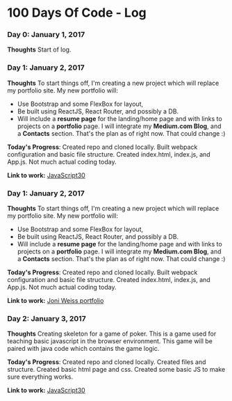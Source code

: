 # 100 Days Of Code - Log
### Day 0: January 1, 2017
**Thoughts** Start of log.

### Day 1: January 2, 2017
**Thoughts** To start things off, I'm creating a new project which will replace my portfolio site. My new portfolio will:
* Use Bootstrap and some FlexBox for layout,
* Be built using ReactJS, React Router, and possibly a DB.
* Will include a __resume page__ for the landing/home page and with links to projects on a __portfolio__ page. I will integrate my __Medium.com Blog__, and a __Contacts__ section. That's the plan as of right now. That could change :)

**Today's Progress**: Created repo and cloned locally. Built webpack configuration and basic file structure. Created index.html, index.js, and App.js. Not much actual coding today.  

**Link to work:** [JavaScript30](https://github.com/JoniWeiss/joniweiss.com)

### Day 1: January 2, 2017
**Thoughts** To start things off, I'm creating a new project which will replace my portfolio site. My new portfolio will:
* Use Bootstrap and some FlexBox for layout,
* Be built using ReactJS, React Router, and possibly a DB.
* Will include a __resume page__ for the landing/home page and with links to projects on a __portfolio__ page. I will integrate my __Medium.com Blog__, and a __Contacts__ section. That's the plan as of right now. That could change :)

**Today's Progress**: Created repo and cloned locally. Built webpack configuration and basic file structure. Created index.html, index.js, and App.js. Not much actual coding today.  

**Link to work:** [Joni Weiss portfolio](https://github.com/JoniWeiss/joniweiss.com)


### Day 2: January 3, 2017
**Thoughts** Creating skeleton for a game of poker. This is a game used for teaching basic javascript in the browser environment. This game will be paired with java code which contains the game logic.

**Today's Progress**: Created repo and cloned locally. Created files and structure. Created basic html page and css. Created some basic JS to make sure everything works.  

**Link to work:** [JavaScript30](https://github.com/JoniWeiss/joniweiss.com)
